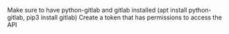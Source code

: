 Make sure to have python-gitlab and gitlab installed (apt install python-gitlab, pip3 install gitlab)
Create a token that has permissions to access the API
